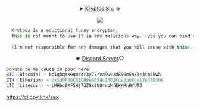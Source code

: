  <p style="text-align: center;"align="center">➤ <a href="https://github.com/RemoteTool/Kryptos/blob/main/Kryptos.py">Kryptos Src</a> ☆</p>


<p style="text-align: center;"align="center"> <img src= https://static.wikia.nocookie.net/powerlisting/images/d/d2/Gravity_Falls_Bill_Cipher_Deer_Teeth.gif/revision/latest?cb=20200324015050>
  
```csharp
  Krytpos is a eductional funny encrypter,
  this is not meant to use it in any malicious way. (yes you can bind other viruses to it.)
  
  (I'm not responsible for any damages that you will cause with this).
```
  
<p style="text-align: center;"align="center">☛ <a href="https://discord.gg/feared">Discord Server</a>♡</p>



```csharp
Donate to me cause im poor here: 
BTC (Bitcoin) ~ bc1qhqmk0qmsqr3y77rea9w92d896m5mx3r3tm5kwh
ETH (Etherium) ~ 0x5d0FB6C61C99e8B59c15D1Fde3bb80912A47B30E
LTC (Litecoin) ~ LMHbc9XF5Hj73ZGx9UU4abMfEKKRnHYUTJ
```
https://clippy.link/sex
